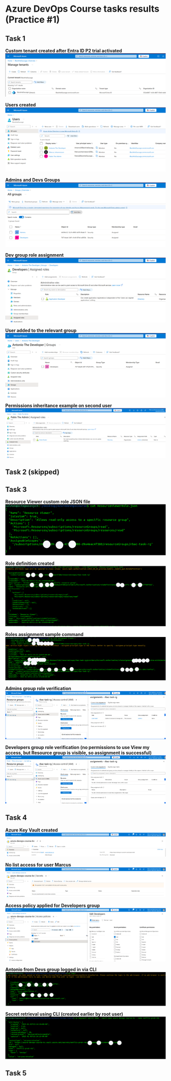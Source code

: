 # Azure DevOps Course tasks results (Practice #1)

## Task 1

**Custom tenant created after Entra ID P2 trial activated**
![ScreenShot](screenshots_task1/tenant.png)

**Users created**
![ScreenShot](screenshots_task1/users.png)

**Admins and Devs Groups**
![ScreenShot](screenshots_task1/groups.png)

**Dev group role assignment**
![ScreenShot](screenshots_task1/devs_group.png)

**User added to the relevant group**
![ScreenShot](screenshots_task1/user1.png)

**Permissions inheritance example on second user**
![ScreenShot](screenshots_task1/permissions_inherited.png)

## Task 2 (skipped)

## Task 3
**Resource Viewer custom role JSON file**
![ScreenShot](screenshots_task3/resource_viewer.png)

**Role definition created**
![ScreenShot](screenshots_task3/role_definition.png)

**Roles assignment sample command**
![ScreenShot](screenshots_task3/role_assignment.png)

**Admins group role verification**
![ScreenShot](screenshots_task3/admins_verification.png)

**Developers group role verification (no permissions to use View my access, but Resource group is visible, so assignment is successful)**
![ScreenShot](screenshots_task3/developers_verification.png)

## Task 4
**Azure Key Vault created**
![ScreenShot](screenshots_task4/key-vault-general.png)

**No list access for user Marcus**
![ScreenShot](screenshots_task4/no-list-access.png)

**Access policy applied for Developers group**
![ScreenShot](screenshots_task4/access-policy.png)

**Antonio from Devs group logged in via CLI**
![ScreenShot](screenshots_task4/antonio-login.png)

**Secret retrieval using CLI (created earlier by root user)**
![ScreenShot](screenshots_task4/secret-retrieved-cli.png)

## Task 5















